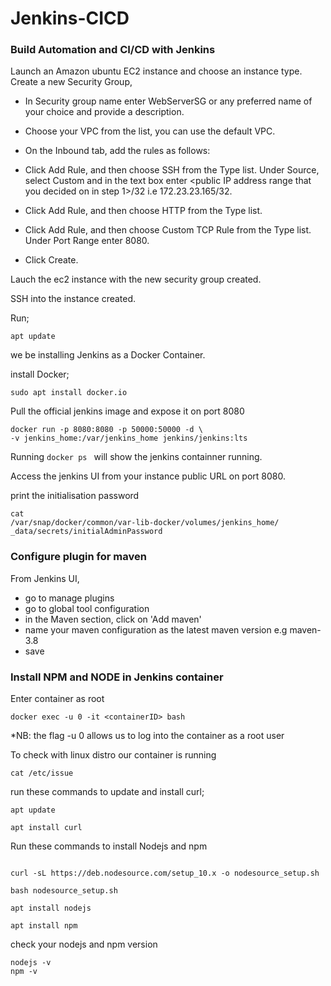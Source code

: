 # Jenkins-CICD
### Build Automation and CI/CD with Jenkins

Launch an Amazon ubuntu EC2 instance and choose an instance type.
Create a new Security Group,
- In Security group name enter WebServerSG or any preferred name of your choice and provide a description.

- Choose your VPC from the list, you can use the default VPC.

- On the Inbound tab, add the rules as follows:

- Click Add Rule, and then choose SSH from the Type list. Under Source, select Custom and in the text box enter <public IP address range that you decided on in step 1>/32 i.e 172.23.23.165/32.

- Click Add Rule, and then choose HTTP from the Type list.

- Click Add Rule, and then choose Custom TCP Rule from the Type list. Under Port Range enter 8080.

- Click Create. 


Lauch the ec2 instance with the new security group created.

SSH into the instance created.

Run;

`apt update`

we be installing Jenkins as a Docker Container.

install Docker;

`sudo apt install docker.io`


Pull the official jenkins image and expose it on port 8080

```
docker run -p 8080:8080 -p 50000:50000 -d \
-v jenkins_home:/var/jenkins_home jenkins/jenkins:lts
```

Running  `docker ps ` will show the jenkins containner running.

Access the jenkins UI from your instance public URL on port 8080.


print the initialisation password
```
cat
/var/snap/docker/common/var-lib-docker/volumes/jenkins_home/
_data/secrets/initialAdminPassword

```

### Configure plugin for maven
From Jenkins UI,
- go to manage plugins
- go to global tool configuration
- in the Maven section, click on 'Add maven'
- name your maven configuration as the latest maven  version e.g maven-3.8
- save


### Install NPM and NODE in Jenkins container

Enter container as root

`docker exec -u 0 -it <containerID> bash`

*NB: the flag -u 0 allows us to log into the container as a root user

To check with linux distro our container is running

`cat /etc/issue`

run these commands to update and install curl;

```
apt update

apt install curl

```

Run these commands to install Nodejs and npm

```

curl -sL https://deb.nodesource.com/setup_10.x -o nodesource_setup.sh

bash nodesource_setup.sh

apt install nodejs

apt install npm

```

check your nodejs and npm version

```
nodejs -v
npm -v

```
